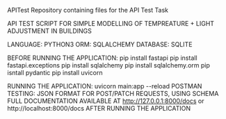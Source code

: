  APITest
Repository containing files for the API Test Task

API TEST SCRIPT FOR SIMPLE MODELLING OF TEMPREATURE + LIGHT ADJUSTMENT IN BUILDINGS

LANGUAGE: PYTHON3 
ORM: SQLALCHEMY
DATABASE: SQLITE

BEFORE RUNNING THE APPLICATION:
 pip install fastapi 
 pip install fastapi.exceptions
 pip install sqlalchemy
 pip install sqlalchemy.orm
 pip isntall pydantic
 pip install uvicorn
 
RUNNING THE APPLICATION: uvicorn main:app --reload 
POSTMAN TESTING: JSON FORMAT FOR POST/PATCH REQUESTS, USING SCHEMA
FULL DOCUMENTATION AVAILABLE AT http://127.0.0.1:8000/docs or http://localhost:8000/docs AFTER RUNNING THE APPLICATION 
